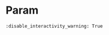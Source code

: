 # Param

```{notebook} panel ../../examples/tutorials/01_Param.ipynb
:disable_interactivity_warning: True
````
